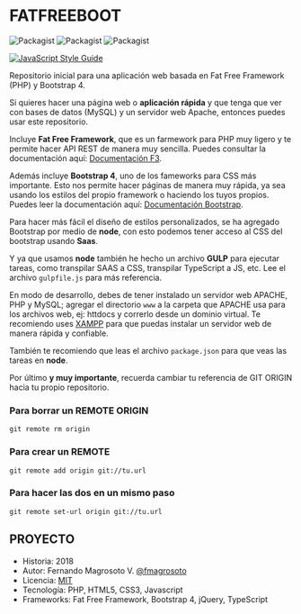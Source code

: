 # FATFREEBOOT

![Packagist](https://img.shields.io/badge/Stack-Lamp-yellowgreen.svg)
![Packagist](https://img.shields.io/badge/TypeScript-True-brightgreen.svg)
![Packagist](https://img.shields.io/badge/License-MIT-lightgrey.svg)

[![JavaScript Style Guide](https://cdn.rawgit.com/standard/standard/master/badge.svg)](https://github.com/standard/standard)

Repositorio inicial para una aplicación web basada en Fat Free Framework (PHP) y Bootstrap 4.

Si quieres hacer una página web o **aplicación rápida** y que tenga que ver con bases de datos (MySQL) y un servidor web Apache, entonces puedes usar este repositorio.

Incluye **Fat Free Framework**, que es un farmework para PHP muy ligero y te permite hacer API REST de manera muy sencilla. Puedes consultar la documentación aquí: [Documentación F3](https://fatfreeframework.com/3.6/home).

Además incluye **Bootstrap 4**, uno de los fameworks para CSS más importante. Esto nos permite hacer páginas de manera muy rápida, ya sea usando los estilos del propio framework o haciendo los tuyos propios. Puedes leer la documentación aquí: [Documentación Bootstrap](http://getbootstrap.com/).

Para hacer más fácil el diseño de estilos personalizados, se ha agregado Bootstrap por medio de **node**, con esto podemos tener acceso al CSS del bootstrap usando **Saas**.

Y ya que usamos **node** también he hecho un archivo **GULP** para ejecutar tareas, como transpilar SAAS a CSS, transpilar TypeScript a JS, etc. Lee el archivo ```gulpfile.js``` para más referencia.

En modo de desarrollo, debes de tener instalado un servidor web APACHE, PHP y MySQL; agregar el directorio ```www``` a la carpeta que APACHE usa para los archivos web, ej: httdocs y correrlo desde un dominio virtual. Te recomiendo uses [XAMPP](https://www.apachefriends.org/es/index.html) para que puedas instalar un servidor web de manera rápida y confiable.

También te recomiendo que leas el archivo ```package.json``` para que veas las tareas en **node**.

Por último **y muy importante**, recuerda cambiar tu referencia de GIT ORIGIN hacia tu propio repositorio.

### Para borrar un REMOTE ORIGIN
```git remote rm origin```

### Para crear un REMOTE
```git remote add origin git://tu.url```

### Para hacer las dos en un mismo paso
```git remote set-url origin git://tu.url```


## PROYECTO

* Historia: 2018
* Autor: Fernando Magrosoto V. [@fmagrosoto](https://twitter.com/fmagrosoto)
* Licencia: [MIT](LICENSE)
* Tecnología: PHP, HTML5, CSS3, Javascript
* Frameworks: Fat Free Framework, Bootstrap 4, jQuery, TypeScript

